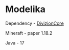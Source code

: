 # Modelika

Dependency - [DivizionCore](https://github.com/iamDvz/DivizionCore)

Mineraft - paper 1.18.2

Java - 17
